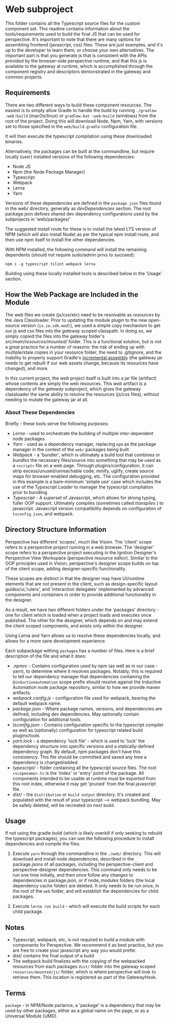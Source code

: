 # Web subproject #

This folder contains all the Typescript source files for the custom component set.  This readme contains information
about the tools/requirements used to build the final JS that can be used for perspective.  It's important to note that
there are many options for assembling frontend (javascript, css) files.  These are just examples, and it's up to the
developer to learn them, or choose your own alternatives.  The important part is that you generate js that is consistent
with the APIs provided by the browser-side perspective runtime, and that this js is available to the gateway at
runtime, which is accomplished through the component registry and descriptors demonstrated in the gateway and common
projects.

## Requirements ##

There are two different ways to build these component resources.  The easiest is to simply allow Gradle to handle the build by
running `./gradlew :web:build` (macOs/linux) or `gradlew.bat :web:build` (windows) from the root of the project.  Doing this will
download Node, Npm, Yarn, with versions set to those specified in the `web/build.gradle` configuration file.

It will then execute the typescript compilation using these downloaded binaries.

Alternatively, the packages can be built at the commandline, but require locally (user) installed versions of the
following dependencies:

* Node JS
* Npm (the Node Package Manager)
* Typescript
* Webpack
* Lerna
* Yarn

Versions of these dependencies are defined in the `package.json` files found in the web/ directory, generally as  _devDependencies_ section.  The root package.json defines shared dev dependency configurations used by the subprojects in 'web/packages/'

The suggested install route for these is to install the latest LTS version of NPM (which will also install Node) as per
the typical npm install route, and then use npm itself to install the other dependencies.

With NPM installed, the following command will install the remaining dependents (should not require sudo/admin privs to
succeed):

`npm i -g typescript tslint webpack lerna`

Building using these locally installed tools is described below in the 'Usage' section.

## How the Web Package are Included in the Module ##

The web files we create (js/css/etc) need to be resolvable as _resources_ by the Java Classloader.
Prior to updating the module plugin to the new open-source version (`io.ia.sdk.modl`), we used a simple copy mechanism
to get our js and css files into the _gateway_ scoped classpath.  In doing so, we simply copied the files into the
gateway folder's _src/main/resources/mounted/_ folder.  This is a functional solution, but is not a great practice for
a number of reasons: the risk of ending up with multiple/stale copies in your resource folder, the need to .gitignore,
and the inability to properly support Gradle's [incremental assembly](https://docs.gradle.org/current/userguide/more_about_tasks.html#sec:up_to_date_checks)
(the gateway jar needs to get rebuilt if our web assets change, because its resources have changed), and more.

In this current project, the _web_ project itself is built into a jar file (artifact) whose contents are simply the web
resources. This _web_ artifact is a dependency of the _gateway_ subproject, which gives the gateway classloader the
same ability to resolve the resources (js/css files), without needing to mutate the gateway jar at all.


### About These Dependencies ###

Briefly - these tools serve the following purposes:

* *Lerna* - used to orchestrate the building of multiple inter-dependent node packages
* *Yarn* - used as a dependency manager, replacing `npm` as the package manager in the context of the `web/` packages being
built.
* *Webpack* - a 'bundler', which is ultimately a build tool that combines or _bundles_ the necessary files/source into something
that may be used as a `<script>` file on a web page.  Through plugins/configuration, it can strip excess/unused/unreachable
code, minify, uglify, create source maps for browser-enabled debugging, etc.  The configuration provided in this example
is a bare-minimum 'simple use' case which includes the use of the _Typescript Loader_ to manager the typescript
compilation prior to bundling.
* *Typescript* - A superset of Javascript, which allows for strong typing, fuller OOP support.  Ultimately compiles
 (sometimes called _transpiles_ ) to javascript.  Javascript version compatibility depends on configuration of
 `tsconfig.json`, and webpack.


## Directory Structure Information ##

Perspective has different 'scopes', much like Vision.  The 'client' scope refers to a perspective project running in a
web browser.  The 'designer' scope refers to a perspective project executing in the Ignition Designer's Perspective View
Workspace (perspective resource editor).  Similar to the OOP principles used in Vision, perspective's designer scope
builds on top of the client scope, adding designer-specific functionality.

These scopes are distinct in that the designer may have UI/runtime elements that are not present in the client, such as design-specific layout guides/ui,'rulers', and 'interaction delegates' implemented by advanced components and containers in order to provide additional functionality in the designer.

As a result, we have two different folders under the 'packages' directory - one for client which is loaded when a
project loads and executes once published.  The other for the designer, which depends on and may extend the client
scoped components, and exists only within the designer.

Using Lerna and Yarn allows us to resolve these dependencies locally, and allows for a more sane development experience.

Each subpackage withing `packages` has a number of files.  Here is a brief description of the file and what it does:

* *.npmrc* - Contains configuration used by npm (as well as in our case - yarn), to determine where it resolves
packages.  Notably, this is required to tell our dependency manager that dependencies containing the
`@inductiveautomation` scope prefix should resolve against the Inductive Automation node package repository, similar to
 how we provide maven artifacts.
 * *webpack.config.js* - configuration file used for webpack, bearing the default webpack name.
 * *package.json* - Where package names, versions, and dependencies are defined, including dev dependencies.  May
 optionally contain configuration for additional tools.
 * *tsconfig.json* - Contains configuration specific to the typescript compiler as well as (optionally) configuration
 for typescript related build plugins/tools
 * *yarn.lock* - a dependency 'lock file' - which is used to 'lock' the dependency structure into specific versions and
 a statically-defined dependency graph.  By default, npm packages don't have this consistency.  This file should be
 committed and saved any time a dependency is changed/added.
 * *typescript/* - folder containing all the typescript source files.  The root `<scopename>.ts` is the 'index' or
 'entry' point of the package.  All components intended to be usable at runtime must be exported from this root index,
 otherwise it may get 'pruned' from the final javascript file.
 * *dist/* - the `distribution` or `build output` directory.  It's created and populated with the result of your
 typescript --> webpack bundling.  May be safely deleted, will be recreated on next build.

## Usage ##

If not using the gradle build (which is likely overkill if only seeking to rebuild the typescript packages), you can use
the following procedure to install dependencies and compile the files.

1. Execute `yarn` through the commandline in the `./web/` directory.  This will download and install node dependencies,
described in the package.jsons of all packages, including the perspective-client and perspective-designer dependencies.
This command only needs to be run one time initially, and then once follow any changes to dependencies in package.json,
or if node_modules folders (the local dependency cache folder) are deleted.  It only needs to be run once, in the root
of the `web` folder, and will establish the dependencies for child packages.

2. Execute `lerna run build` - which will execute the build scripts for each child package.

## Notes ##

* Typescript, webpack, etc, is not required to build a module with components for Perspective. We recommend it as best
practice, but you are free to create your javascript any way you would prefer.
* dist/ contains the final output of a build
* The webpack build finalizes with the copying of the webpacked resources from each packages `dist/` folder into the
gateway scoped `resources/mounted/js/` folder, which is where perspective will look to retrieve them.  This location is
registered as part of the GatewayHook.


## Terms ##

`package` - in NPM/Node parlance, a 'package' is a dependency that may be used by other packages, either as a global name on the page, or as a Universal Module (UMD).
